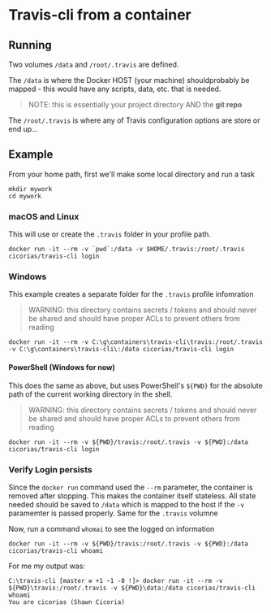 # Travis-cli from a container

## Running

Two volumes `/data` and `/root/.travis` are defined.

The `/data` is where the Docker HOST (your machine) shouldprobably be mapped - this would have any scripts, data, etc. that is needed.
> NOTE: this is essentially your project directory AND the **git repo**

The `/root/.travis` is where any of Travis configuration options are store or end up...

## Example

From your home path, first we'll make some local directory and run a task

```
mkdir mywork
cd mywork
```

### macOS and Linux
This will use or create the `.travis` folder in your profile path.
```
docker run -it --rm -v `pwd`:/data -v $HOME/.travis:/root/.travis cicorias/travis-cli login
```

### Windows
This example creates a separate folder for the `.travis` profile infomration
>WARNING: this directory contains secrets / tokens and should never be shared and should have proper ACLs to prevent others from reading
```
docker run -it --rm -v C:\g\containers\travis-cli\travis:/root/.travis -v C:\g\containers\travis-cli\:/data cicorias/travis-cli login
```

#### PowerShell (Windows for now)
This does the same as above, but uses PowerShell's `${PWD}` for the absolute path of the current working directory in the shell.

>WARNING: this directory contains secrets / tokens and should never be shared and should have proper ACLs to prevent others from reading
```
docker run -it --rm -v ${PWD}/travis:/root/.travis -v ${PWD}:/data cicorias/travis-cli login
```


### Verify Login persists
Since the `docker run` command used the `--rm` parameter, the container is removed after stopping. This makes the container itself stateless. All state needed should be saved to `/data` which is mapped to the host if the `-v` paramemter is passed properly. Same for the `.travis` volumne

Now, run a command `whomai` to see the logged on information

```
docker run -it --rm -v ${PWD}/travis:/root/.travis -v ${PWD}:/data cicorias/travis-cli whoami
```

For me my output was:
```
C:\travis-cli [master ≡ +1 ~1 -0 !]> docker run -it --rm -v ${PWD}\travis:/root/.travis -v ${PWD}\data:/data cicorias/travis-cli whoami
You are cicorias (Shawn Cicoria)
```